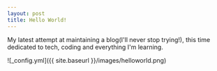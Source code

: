 ```yaml
---
layout: post
title: Hello World!
---
```


My latest attempt at maintaining a blog(I'll never stop trying!), this time dedicated to tech, coding and everything I'm learning.

![_config.yml]({{ site.baseurl }}/images/helloworld.png)
